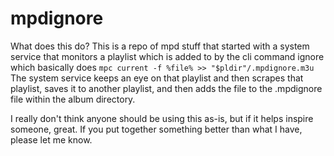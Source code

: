# mpdignore
What does this do? This is a repo of mpd stuff that started with a system service that monitors a playlist which is added to by the cli command ignore which basically does
`mpc current -f %file% >> "$pldir"/.mpdignore.m3u`
The system service keeps an eye on that playlist and then scrapes that playlist, saves it to another playlist, and then adds the file to the .mpdignore file within the album directory.

I really don't think anyone should be using this as-is, but if it helps inspire someone, great.  If you put together something better than what I have, please let me know.

